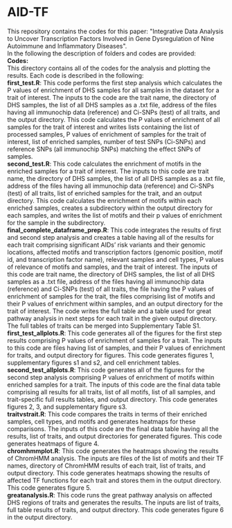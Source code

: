 # AID-TF
This repository contains the codes for this paper:
"Integrative Data Analysis to Uncover Transcription Factors Involved in Gene Dysregulation of Nine Autoimmune and Inflammatory Diseases".<br>
In the following the description of folders and codes are provided:<br>
**Codes:**<br>
This directory contains all of the codes for the analysis and plotting the results. Each code is described in the following:<br>
**first_test.R**: This code performs the first step analysis which calculates the P values of enrichment of DHS samples for all samples in the dataset for a trait of interest. The inputs to the code are the trait name, the directory of DHS samples, the list of all DHS samples as a .txt file, address of the files having all immunochip data (reference) and Ci-SNPs (test) of all traits, and the output directory. This code calculates the P values of enrichment of all samples for the trait of interest and writes lists containing the list of processed samples, P values of enrichment of samples for the trait of interest, list of enriched samples, number of test SNPs (Ci-SNPs) and reference SNPs (all immunochip SNPs) matching the effect SNPs of samples. <br>
**second_test.R**: This code calculates the enrichment of motifs in the enriched samples for a trait of interest. The inputs to this code are trait name, the directory of DHS samples, the list of all DHS samples as a .txt file, address of the files having all immunochip data (reference) and Ci-SNPs (test) of all traits, list of enriched samples for the trait, and an output directory. This code calculates the enrichment of motifs within each enriched samples, creates a subdirectory within the output directory for each samples, and writes the list of motifs and their p values of enrichment for the sample in the subdirectory. <br>
**final_complete_dataframe_prep.R**: This code integrates the results of first and second step analysis and creates a table having all of the results for each trait comprising significant AIDs’ risk variants and their genomic locations, affected motifs and transcription factors (genomic position, motif id, and transcription factor name), relevant samples and cell types, P values of relevance of motifs and samples, and the trait of interest. The inputs of this code are trait name, the directory of DHS samples, the list of all DHS samples as a .txt file, address of the files having all immunochip data (reference) and Ci-SNPs (test) of all traits, the file having the P values of enrichment of samples for the trait, the files comprising list of motifs and their P values of enrichment within samples, and an output directory for the trait of interest. The code writes the full table and a table used for great pathway analysis in next steps for each trait in the given output directory. The full tables of traits can be merged into Supplementary Table S1.<br>
**first_test_allplots.R**: This code generates all of the figures for the first step results comprising P values of enrichment of samples for a trait. The inputs to this code are files having list of samples, and their P values of enrichment for traits, and output directory for figures. This code generates figures 1, supplementary figures s1 and s2, and cell enrichment tables. <br>
**second_test_allplots.R**: This code generates all of the figures for the second step analysis comprising P values of enrichment of motifs within enriched samples for a trait. The inputs of this code are the final data table comprising all results for all traits, list of all motifs, list of all samples, and trait-specific full results tables, and output directory. This code generates figures 2, 3, and supplementary figure s3. <br>
**traitvstrait.R**: This code compares the traits in terms of their enriched samples, cell types, and motifs and generates heatmaps for these comparisons. The inputs of this code are the final data table having all the results, list of traits, and output directories for generated figures. This code generates heatmaps of figure 4. <br>
**chromhmmplot.R**: This code generates the heatmaps showing the results of ChromHMM analysis. The inputs are files of the list of motifs and their TF names, directory of ChromHMM results of each trait, list of traits, and output directory. This code generates heatmaps showing the results of affected TF functions for each trait and stores them in the output directory. This code generates figure 5. <br>
**greatanalysis.R**: This code runs the great pathway analysis on affected DHS regions of traits and generates the results. The inputs are list of traits, full table results of traits, and output directory. This code generates figure 6 in the output directory.<br>

